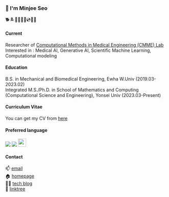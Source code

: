 ### 🐬 I'm Minjee Seo

🐕🏝️🍻🍾🎆🎸💿🧘👻

#### Current

Researcher of [Computational Methods in Medical Engineering (CMME) Lab](https://sites.google.com/view/yoonlabyonsei/)<br/>
Interested in : Medical AI, Generative AI, Scientific Machine Learning, Computational modeling

#### Education

B.S. in Mechanical and Biomedical Engineering, Ewha W.Univ (2019.03-2023.02) <br/>
Integrated M.S./Ph.D. in School of Mathematics and Computing (Computational Science and Engineering), Yonsei Univ (2023.03-Present)

#### Curriculum Vitae

You can get my CV from [here](https://drive.google.com/file/d/1fRVgLF2KijfxmVp3HGBavIFvM208Me8G/view?usp=sharing)

#### Preferred language

<img src="https://img.shields.io/badge/-Python-3776AB?style=flat&logo=Python&logoColor=white"/> <img src="https://img.shields.io/badge/-Pytorch-EE4C2C?style=flat&logo=Pytorch&logoColor=white"/> <img src="https://www.svgrepo.com/show/373830/matlab.svg" width="25" height="25"/>

#### Contact

📫 [email](mailto:islandz@yonsei.ac.kr)<br/>
🏠 [homepage](https://minjee-seo.github.io)<br/>
👩‍💻 [tech blog](https://minmiin.tistory.com)<br/>
🔎 [linktree](https://linktr.ee/minmiin)<br/>
